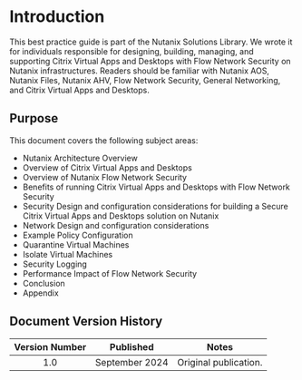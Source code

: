 # Introduction

This best practice guide is part of the Nutanix Solutions Library. We wrote it for individuals responsible for designing, building, managing, and supporting Citrix Virtual Apps and Desktops with Flow Network Security on Nutanix infrastructures. Readers should be familiar with Nutanix AOS, Nutanix Files, Nutanix AHV, Flow Network Security, General Networking, and Citrix Virtual Apps and Desktops. 

## Purpose

This document covers the following subject areas:

- Nutanix Architecture Overview
- Overview of Citrix Virtual Apps and Desktops
- Overview of Nutanix Flow Network Security
- Benefits of running Citrix Virtual Apps and Desktops with Flow Network Security
- Security Design and configuration considerations for building a Secure Citrix Virtual Apps and Desktops solution on Nutanix
- Network Design and configuration considerations
- Example Policy Configuration
- Quarantine Virtual Machines
- Isolate Virtual Machines
- Security Logging
- Performance Impact of Flow Network Security
- Conclusion
- Appendix

## Document Version History 

| Version Number | Published | Notes |
| :---: | --- | --- |
| 1.0 | September 2024 | Original publication. |
